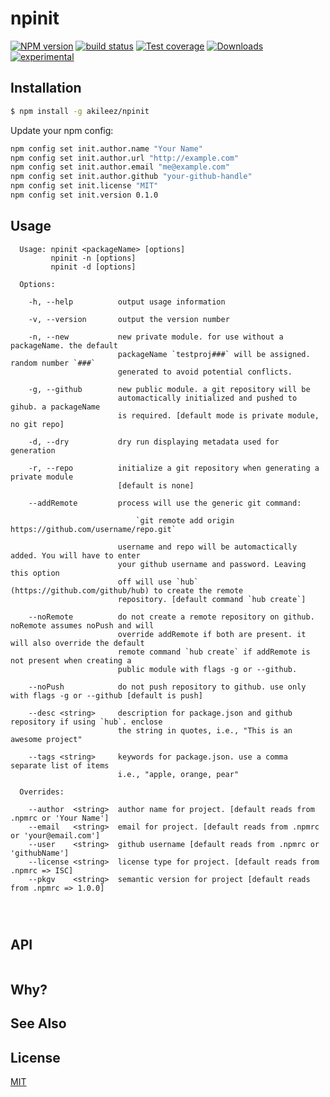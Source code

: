 # npinit
[![NPM version][npm-image]][npm-url]
[![build status][travis-image]][travis-url]
[![Test coverage][coveralls-image]][coveralls-url]
[![Downloads][downloads-image]][downloads-url]
[![experimental][stability-image]][stability-url]



## Installation
```bash
$ npm install -g akileez/npinit
```

Update your npm config:

``` bash
npm config set init.author.name "Your Name"
npm config set init.author.url "http://example.com"
npm config set init.author.email "me@example.com"
npm config set init.author.github "your-github-handle"
npm config set init.license "MIT"
npm config set init.version 0.1.0
```

## Usage
```
  Usage: npinit <packageName> [options]
         npinit -n [options]
         npinit -d [options]

  Options:

    -h, --help          output usage information
    
    -v, --version       output the version number
    
    -n, --new           new private module. for use without a packageName. the default
                        packageName `testproj###` will be assigned. random number `###` 
                        generated to avoid potential conflicts. 
    
    -g, --github        new public module. a git repository will be 
                        automactically initialized and pushed to gihub. a packageName
                        is required. [default mode is private module, no git repo]
    
    -d, --dry           dry run displaying metadata used for generation
    
    -r, --repo          initialize a git repository when generating a private module
                        [default is none]
    
    --addRemote         process will use the generic git command: 
                        
                            `git remote add origin https://github.com/username/repo.git`
                        
                        username and repo will be automactically added. You will have to enter
                        your github username and password. Leaving this option
                        off will use `hub` (https://github.com/github/hub) to create the remote 
                        repository. [default command `hub create`]
    
    --noRemote          do not create a remote repository on github. noRemote assumes noPush and will
                        override addRemote if both are present. it will also override the default 
                        remote command `hub create` if addRemote is not present when creating a 
                        public module with flags -g or --github.
    
    --noPush            do not push repository to github. use only with flags -g or --github [default is push] 
    
    --desc <string>     description for package.json and github repository if using `hub`. enclose 
                        the string in quotes, i.e., "This is an awesome project"
    
    --tags <string>     keywords for package.json. use a comma separate list of items
                        i.e., "apple, orange, pear"

  Overrides:

    --author  <string>  author name for project. [default reads from .npmrc or 'Your Name']
    --email   <string>  email for project. [default reads from .npmrc or 'your@email.com']
    --user    <string>  github username [default reads from .npmrc or 'githubName']
    --license <string>  license type for project. [default reads from .npmrc => ISC]
    --pkgv    <string>  semantic version for project [default reads from .npmrc => 1.0.0]

    
    
```

## API
```js

```

## Why?


## See Also


## License
[MIT](https://tldrlegal.com/license/mit-license)

[npm-image]: https://img.shields.io/npm/v/npinit.svg?style=flat-square
[npm-url]: https://npmjs.org/package/npinit
[travis-image]: https://img.shields.io/travis/akileez/npinit.svg?style=flat-square
[travis-url]: https://travis-ci.org/akileez/npinit
[coveralls-image]: https://img.shields.io/coveralls/akileez/npinit.svg?style=flat-square
[coveralls-url]: https://coveralls.io/r/akileez/npinit?branch=master
[downloads-image]: http://img.shields.io/npm/dm/npinit.svg?style=flat-square
[downloads-url]: https://npmjs.org/package/npinit
[stability-image]: https://img.shields.io/badge/stability-experimental-orange.svg?style=flat-square
[stability-url]: https://github.com/akileez/npinit
